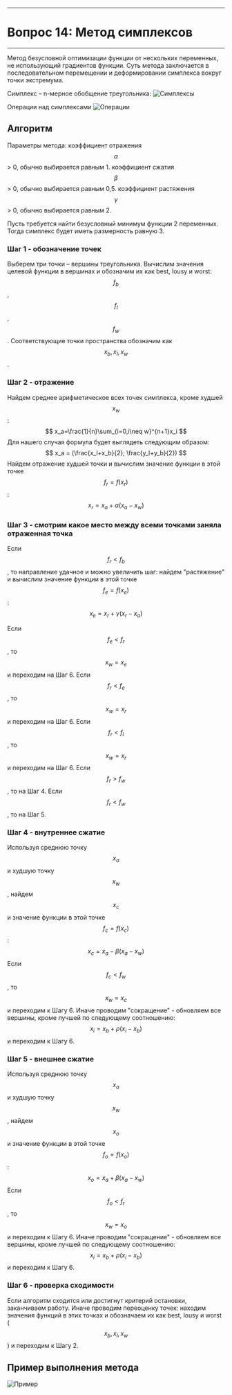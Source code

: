 ___
# Вопрос 14: Метод симплексов
___

Метод безусловной оптимизации функции от нескольких переменных, не использующий градиентов функции. Суть метода заключается в последовательном перемещении и деформировании симплекса вокруг точки экстремума.

Симплекс – n-мерное обобщение треугольника:
![Симплексы](../resources/imgs/14_1.jpg)

Операции над симплексами
![Операции](../resources/imgs/14_2.jpg)

## Алгоритм
Параметры метода:
коэффициент отражения $$\alpha$$ > 0, обычно выбирается равным 1.
коэффициент сжатия $$\beta$$ > 0, обычно выбирается равным 0,5.
коэффициент растяжения $$\gamma$$ > 0, обычно выбирается равным 2.

Пусть требуется найти безусловный минимум функции 2 переменных. Тогда симплекс будет иметь размерность равную 3.

### Шаг 1 - обозначение точек
Выберем три точки – вершины треугольника. Вычислим значения целевой функции в вершинах и обозначим их как best, lousy и worst: $$f_b$$, $$f_l$$, $$f_w$$. Соответствующие точки пространства обозначим как $$x_b, x_l, x_w$$.

### Шаг 2 - отражение
Найдем среднее арифметическое всех точек симплекса, кроме худшей $$x_w$$: 
$$
x_a=\frac{1}{n}\sum_{i=0,i\neq w}^{n+1}x_i
$$
Для нашего случая формула будет выглядеть следующим образом: 
$$
x_a = (\frac{x_l+x_b}{2}; \frac{y_l+y_b}{2})
$$
Найдем отражение худшей точки и вычислим значение функции в этой точке $$f_r = f(x_r)$$: 
$$
x_r = x_a + \alpha(x_a-x_w)
$$

### Шаг 3 - смотрим какое место между всеми точками заняла отраженная точка
Если $$f_r < f_b$$, то направление удачное и можно увеличить шаг: найдем "растяжение" и вычислим значение функции в этой точке $$f_e=f(x_e)$$: 
$$
x_e=x_r+\gamma(x_r-x_a)
$$

Если $$f_e<f_r$$, то $$x_w = x_e$$ и переходим на Шаг 6.
Если $$f_r<f_e$$, то $$x_w = x_r$$ и переходим на Шаг 6.
Если $$f_r < f_l$$, то $$x_w = x_r$$ и переходим на Шаг 6.
Если $$f_r > f_w$$, то на Шаг 4.
Если $$f_r < f_w$$, то на Шаг 5.

### Шаг 4 - внутреннее сжатие
Используя среднюю точку $$x_a$$ и худшую точку $$x_w$$, найдем $$x_c$$  и значение функции в этой точке $$f_c = f(x_c)$$: 
$$
x_c = x_a - \beta(x_a-x_w)
$$
Если $$f_c < f_w$$, то $$x_w = x_c$$  и переходим к Шагу 6.
Иначе проводим "сокращение" - обновляем все вершины, кроме лучшей по следующему соотношению:
$$
x_i = x_b + \rho(x_i-x_b)
$$ 
и переходим к Шагу 6.

### Шаг 5 - внешнее сжатие
Используя среднюю точку $$x_a$$ и худшую точку $$x_w$$, найдем $$x_o$$  и значение функции в этой точке $$f_o = f(x_o)$$: 
$$
x_o = x_a + \beta(x_a-x_w)
$$
Если $$f_o < f_r$$, то $$x_w = x_o$$  и переходим к Шагу 6.
Иначе проводим "сокращение" - обновляем все вершины, кроме лучшей по следующему соотношению:  
$$
x_i = x_b + \rho(x_i-x_b)
$$ 
и переходим к Шагу 6.

### Шаг 6 - проверка сходимости
Если алгоритм сходится или достигнут критерий остановки, заканчиваем работу.
Иначе проводим переоценку точек: находим значения функций в этих точках и обозначаем их как best, lousy и worst ($$x_b, x_l, x_w$$) и переходим к Шагу 2.

## Пример выполнения метода

![Пример](../resources/imgs/14_3.jpg)
